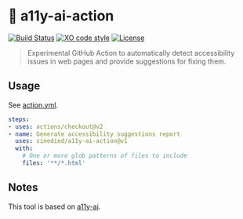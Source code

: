 # :robot: a11y-ai-action

[![Build Status](https://github.com/sinedied/a11y-ai-action/workflows/build/badge.svg)](https://github.com/sinedied/a11y-ai-action/actions)
[![XO code style](https://img.shields.io/badge/code_style-XO-5ed9c7.svg)](https://github.com/sindresorhus/xo)
[![License](https://img.shields.io/badge/license-MIT-blue.svg)](LICENSE)

> Experimental GitHub Action to automatically detect accessibility issues in web pages and provide suggestions for fixing them.

## Usage

See [action.yml](action.yml).

```yaml
steps:
- uses: actions/checkout@v2
- name: Generate accessibility suggestions report
  uses: sinedied/a11y-ai-action@v1
  with:
    # One or more glob patterns of files to include
    files: '**/*.html'
```

<!-- You can use [this template repository](https://github.com/sinedied/a11y-ai-action-template) as an example setup. -->

## Notes

This tool is based on [a11y-ai](https://github.com/sinedied/a11y-ai).
